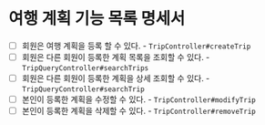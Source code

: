 # 여행 계획 기능 목록 명세서

* [ ] 회원은 여행 계획을 등록 할 수 있다. - `TripController#createTrip`
* [ ] 회원은 다른 회원이 등록한 계획 목록을 조회할 수 있다. - `TripQueryController#searchTrips`
* [ ] 회원은 다른 회원이 등록한 계획을 상세 조회할 수 있다. - `TripQueryController#searchTrip`
* [ ] 본인이 등록한 계획을 수정할 수 있다. - `TripController#modifyTrip`
* [ ] 본인이 등록한 계획을 삭제할 수 있다. - `TripController#removeTrip`